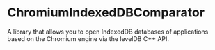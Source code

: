 # ChromiumIndexedDBComparator
A library that allows you to open IndexedDB databases of applications based on the Chromium engine via the levelDB C++ API.
